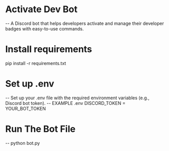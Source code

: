 # Activate Dev Bot
-- A Discord bot that helps developers activate and manage their developer badges with easy-to-use commands.

# Install requirements
pip install -r requirements.txt

# Set up .env
-- Set up your .env file with the required environment variables (e.g., Discord bot token).
-- EXAMPLE .env
   DISCORD_TOKEN = YOUR_BOT_TOKEN

# Run The Bot File
-- python bot.py

